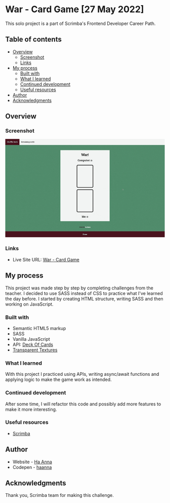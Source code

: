 # War - Card Game [27 May 2022]

This solo project is a part of Scrimba's Frontend Developer Career Path.

## Table of contents

- [Overview](#overview)
  - [Screenshot](#screenshot)
  - [Links](#links)
- [My process](#my-process)
  - [Built with](#built-with)
  - [What I learned](#what-i-learned)
  - [Continued development](#continued-development)
  - [Useful resources](#useful-resources)
- [Author](#author)
- [Acknowledgments](#acknowledgments)

## Overview

### Screenshot

![alt text](./gif_warcardgame.gif)

### Links

- Live Site URL: [War - Card Game](https://its-haanna.github.io/Scrimba_Projects/Color_scheme_generator/)

## My process

This project was made step by step by completing challenges from the teacher. I decided to use SASS instead of CSS to practice what I've learned the day before. I started by creating HTML structure, writing SASS and then working on JavaScript.

### Built with

- Semantic HTML5 markup
- SASS
- Vanilla JavaScript
- API: [Deck Of Cards](https://deckofcardsapi.com/)
- [Transparent Textures](https://www.transparenttextures.com/)

### What I learned

With this project I practiced using APIs, writing async/await functions and applying logic to make the game work as intended.

### Continued development

After some time, I will refactor this code and possibly add more features to make it more interesting.

### Useful resources

- [Scrimba](https://www.scrimba.com)

## Author

- Website - [Ha Anna](https://haanna.com)
- Codepen - [haanna](https://codepen.io/haanna)

## Acknowledgments

Thank you, Scrimba team for making this challenge.
